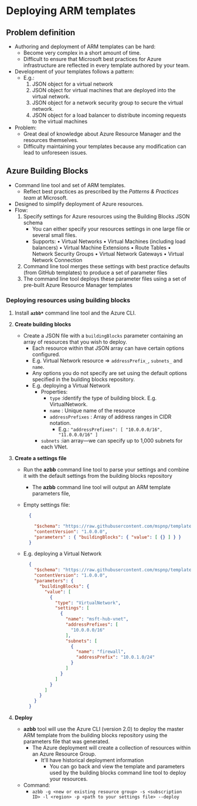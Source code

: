 # Deploying ARM templates

## Problem definition

- Authoring and deployment of ARM templates can be hard:
  - Become very complex in a short amount of time.
  - Difficult to ensure that Microsoft best practices for Azure infrastructure are reflected in every template authored by your team.
- Development of your templates follows a pattern:
  - E.g.:
    1. JSON object for a virtual network
    2. JSON object for virtual machines that are deployed into the virtual network.
    3. JSON object for a network security group to secure the virtual network.
    4. JSON object for a load balancer to distribute incoming requests to the virtual machines
- Problem:
  - Great deal of knowledge about Azure Resource Manager and the resources themselves.
  - Difficulty maintaining your templates because any modification can lead to unforeseen issues.

## Azure Building Blocks

- Command line tool and set of ARM templates.
  - Reflect best practices as prescribed by the *Patterns & Practices team* at Microsoft.
- Designed to simplify deployment of Azure resources.
- Flow:
  1. Specify settings for Azure resources using the Building Blocks JSON schema
     - You can either specify your resources settings in one large file or several small files.
     - Supports: • Virtual Networks • Virtual Machines (including load balancers) • Virtual Machine Extensions • Route Tables • Network Security Groups • Virtual Network Gateways • Virtual Network Connection
  2. Command line tool merges these settings with best practice defaults (from GitHub templates) to produce a set of parameter files
  3. The command line tool deploys these parameter files using a set of pre-built Azure Resource Manager templates

### Deploying resources using building blocks

1. Install **`azbb*`** command line tool and the Azure CLI.
2. **Create building blocks**
   - Create a JSON file with a `buildingBlocks` parameter containing an array of resources that you wish to deploy.
     - Each resource within that JSON array can have certain options configured.
     - E.g. Virtual Network resource => `addressPrefix_`, `subnets_` and `name`.
     - Any options you do not specify are set using the default options specified in the building blocks repository.
     - E.g. deploying a Virtual Network
        - Properties:
          - `type` :identify the type of building block. E.g. VirtualNetwork.
          - `name` : Unique name of the resource
          - `addressPrefixes` : Array of address ranges in CIDR notation.
            - E.g.: `"addressPrefixes": [ "10.0.0.0/16", "11.0.0.0/16" ]`
        - `subnets` :ian array—we can specify up to 1,000 subnets for each VNet.
3. **Create a settings file**
   - Run the **azbb** command line tool to parse your settings and combine it with the default settings from the building blocks repository
     - The **azbb** command line tool will output an ARM template parameters file,
   - Empty settings file:

      ```json
        {

          "$schema": "https://raw.githubusercontent.com/mspnp/template-building-blocks/master/schemas/buildingBlocks.json",
          "contentVersion": "1.0.0.0",
          "parameters" : { "buildingBlocks": { "value": [ {} ] } }
        }
      ```

   - E.g. deploying a Virtual Network

      ```json
        {
          "$schema": "https://raw.githubusercontent.com/mspnp/template-building-blocks/master/schemas/buildingBlocks.json",
          "contentVersion": "1.0.0.0",
          "parameters": {
            "buildingBlocks": {
              "value": [
                {
                  "type": "VirtualNetwork",
                  "settings": [
                    {
                      "name": "msft-hub-vnet",
                      "addressPrefixes": [
                        "10.0.0.0/16"
                      ],
                      "subnets": [
                        {
                          "name": "firewall",
                          "addressPrefix": "10.0.1.0/24"
                        }
                      ]
                    }
                  ]
                }
              ]
            }
          }
        }
      ```

4. **Deploy**
   - **azbb** tool will use the Azure CLI (version 2.0) to deploy the master ARM template from the building blocks repository using the parameters file that was generated.
     - The Azure deployment will create a collection of resources within an Azure Resource Group.
       - It'll have historical deployment information
         - You can go back and view the template and parameters used by the building blocks command line tool to deploy your resources.
   - Command:
     - `azbb -g <new or existing resource group> -s <subscription ID> -l <region> -p <path to your settings file> --deploy`
